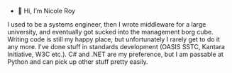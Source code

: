- 👋 Hi, I’m Nicole Roy

I used to be a systems engineer, then I wrote middleware for a large university, and eventually got sucked into the management borg cube. Writing code is still my happy place, but unfortunately I rarely get to do it any more. I've done stuff in standards development (OASIS SSTC, Kantara Initiative, W3C etc.). C# and .NET are my preference, but I am passable at Python and can pick up other stuff pretty easily.

<!---
nckroy/nckroy is a ✨ special ✨ repository because its `README.md` (this file) appears on your GitHub profile.
You can click the Preview link to take a look at your changes.
--->
